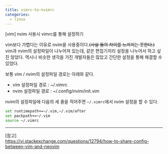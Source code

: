 ```yaml
---
title: vimrc-to-nvimrc
categories:
  - linux
---
```


[vim] nvim 사용시 vimrc를 통해 설정하기

vim보다 가볍다는 이유로 nvim을 사용중이다.~~(사실 둘의 차이를 느끼지는 못한다.)~~ vim과 nvim의 설정파일이 나누어져 있는데, 같은 편집기끼리 설정을 나누어서 하고 싶진 않았다. 역시나 비슷한 생각을 가진 개발자들은 많았고 간단한 설정을 통해 해결할 수 있었다.  

보통 vim / nvim의 설정파일 경로는 아래와 같다.

- vim 설정파일 경로 : ~/.vimrc
- nvim 설정파일 경로 : ~/.config/nvim/init.vim

nvim의 설정파일에 다음의 세 줄을 적어주면 ```~/.vimrc```에서 nvim 설정을 할 수 있다.

```sh
set runtimepath+=~/.vim,~/.vim/after
set packpath+=~/.vim
source ~/.vimrc
```

---
[참고]  
https://vi.stackexchange.com/questions/12794/how-to-share-config-between-vim-and-neovim